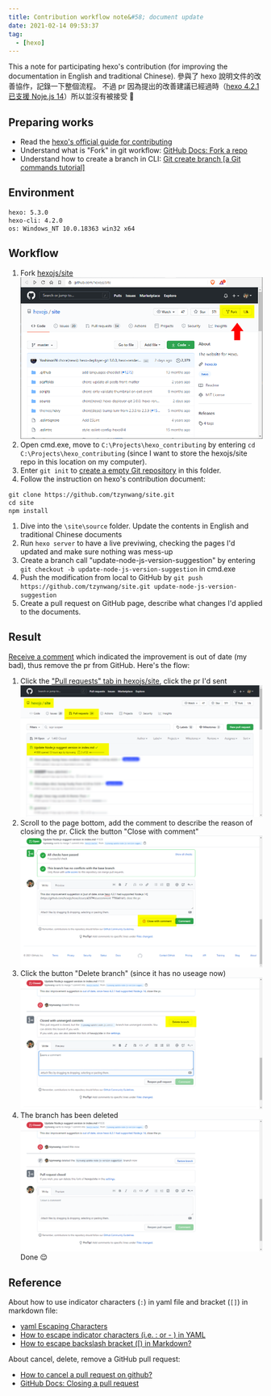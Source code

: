 ```yaml
---
title: Contribution workflow note&#58; document update
date: 2021-02-14 09:53:37
tag:
  - [hexo]
---
```


This a note for participating hexo's contribution (for improving the documentation in English and traditional Chinese).
參與了 hexo 說明文件的改善協作，記錄一下整個流程。
不過 pr 因為提出的改善建議已經過時（[hexo 4.2.1 已支援 Noje.js 14](https://github.com/hexojs/hexo/issues/4267#issuecomment-778646141)）所以並沒有被接受 🤣

## Preparing works

- Read the [hexo's official guide for contributing](https://hexo.io/docs/contributing)
- Understand what is "Fork" in git workflow: [GitHub Docs: Fork a repo](https://docs.github.com/en/github/getting-started-with-github/fork-a-repo)
- Understand how to create a branch in CLI: [Git create branch \[a Git commands tutorial\]](https://www.datree.io/resources/git-create-branch)

## Environment

```
hexo: 5.3.0
hexo-cli: 4.2.0
os: Windows_NT 10.0.18363 win32 x64
```

## Workflow

1. Fork [hexojs/site](https://github.com/hexojs/hexo)
   ![Click "Fork" button](/2021/hexo-contribution-workflow/fork-hexo-site.png)
1. Open cmd.exe, move to `C:\Projects\hexo_contributing` by entering `cd C:\Projects\hexo_contributing` (since I want to store the hexojs/site repo in this location on my computer).
1. Enter `git init` to [create a empty Git repository](https://git-scm.com/docs/git-init) in this folder.
1. Follow the instruction on hexo's contribution document:

```
git clone https://github.com/tzynwang/site.git
cd site
npm install
```

1. Dive into the `\site\source` folder. Update the contents in English and traditional Chinese documents
1. Run `hexo server` to have a live previwing, checking the pages I'd updated and make sure nothing was mess-up
1. Create a branch call "update-node-js-version-suggestion" by entering `git checkout -b update-node-js-version-suggestion` in cmd.exe
1. Push the modification from local to GitHub by `git push https://github.com/tzynwang/site.git update-node-js-version-suggestion`
1. Create a pull request on GitHub page, describe what changes I'd applied to the documents.

## Result

[Receive a comment](https://github.com/hexojs/hexo/issues/4267#issuecomment-778646141) which indicated the improvement is out of date (my bad), thus remove the pr from GitHub. Here's the flow:

1. Click the ["Pull requests" tab in hexojs/site](https://github.com/hexojs/hexo/pulls), click the pr I'd sent
   ![Navigate to the Pull request tab in hexojs/site repository](/2021/hexo-contribution-workflow/close-pr-00.png)
1. Scroll to the page bottom, add the comment to describe the reason of closing the pr. Click the button "Close with comment"
   ![Comment the reason for closing the pull-request before closing it](/2021/hexo-contribution-workflow/close-pr-01.png)
1. Click the button "Delete branch" (since it has no useage now)
   ![Delete the branch from GitHub repository](/2021/hexo-contribution-workflow/close-pr-02.png)
1. The branch has been deleted
   ![The screenshot after deleting a branch](/2021/hexo-contribution-workflow/close-pr-03.png)
   Done 😌

## Reference

About how to use indicator characters (`:`) in yaml file and bracket (`[]`) in markdown file:

- [yaml Escaping Characters](https://riptutorial.com/yaml/example/25838/escaping-characters)
- [How to escape indicator characters (i.e. : or - ) in YAML](https://stackoverflow.com/a/19086251/15028185)
- [How to escape backslash bracket (\[) in Markdown?](https://stackoverflow.com/a/43011868/15028185)

About cancel, delete, remove a GitHub pull request:

- [How to cancel a pull request on github?](https://stackoverflow.com/a/10142727/15028185)
- [GitHub Docs: Closing a pull request](https://docs.github.com/en/github/collaborating-with-issues-and-pull-requests/closing-a-pull-request)
